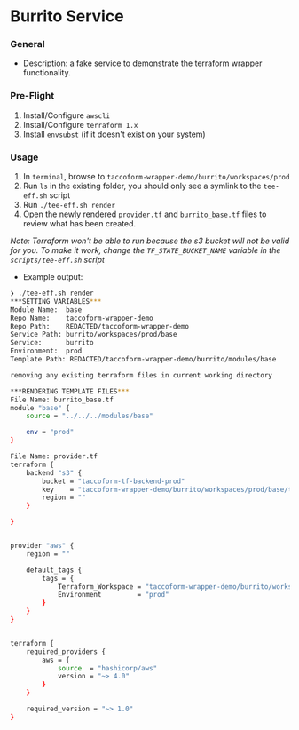 # Burrito Service


### General

* Description: a fake service to demonstrate the terraform wrapper functionality.



### Pre-Flight

1. Install/Configure `awscli`
2. Install/Configure `terraform 1.x`
3. Install `envsubst` (if it doesn't exist on your system)

### Usage

1. In `terminal`, browse to `taccoform-wrapper-demo/burrito/workspaces/prod`
2. Run `ls` in the existing folder, you should only see a symlink to the `tee-eff.sh` script
3. Run `./tee-eff.sh render`
4. Open the newly rendered `provider.tf` and `burrito_base.tf` files to review what has been created.

_Note: Terraform won't be able to run because the s3 bucket will not be valid for you. To make it work, change the `TF_STATE_BUCKET_NAME` variable in the `scripts/tee-eff.sh` script_


* Example output:

```bash
❯ ./tee-eff.sh render
***SETTING VARIABLES***
Module Name:  base
Repo Name:    taccoform-wrapper-demo
Repo Path:    REDACTED/taccoform-wrapper-demo
Service Path: burrito/workspaces/prod/base
Service:      burrito
Environment:  prod
Template Path: REDACTED/taccoform-wrapper-demo/burrito/modules/base

removing any existing terraform files in current working directory

***RENDERING TEMPLATE FILES***
File Name: burrito_base.tf
module "base" {
    source = "../../../modules/base"

    env = "prod"
}

File Name: provider.tf
terraform {
    backend "s3" {
        bucket = "taccoform-tf-backend-prod"
        key    = "taccoform-wrapper-demo/burrito/workspaces/prod/base/terraform.tfstate"
        region = ""
    }

}


provider "aws" {
    region = ""

    default_tags {
        tags = {
            Terraform_Workspace = "taccoform-wrapper-demo/burrito/workspaces/prod/base"
            Environment         = "prod"
        }
    }
}


terraform {
    required_providers {
        aws = {
            source  = "hashicorp/aws"
            version = "~> 4.0"
        }
    }

    required_version = "~> 1.0"
}
```
